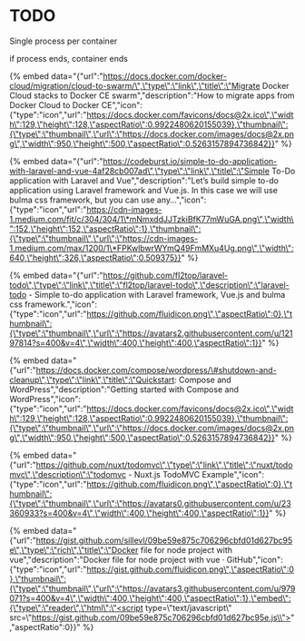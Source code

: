 # TODO

Single process per container

if process ends, container ends



{% embed data="{\"url\":\"https://docs.docker.com/docker-cloud/migration/cloud-to-swarm/\",\"type\":\"link\",\"title\":\"Migrate Docker Cloud stacks to Docker CE swarm\",\"description\":\"How to migrate apps from Docker Cloud to Docker CE\",\"icon\":{\"type\":\"icon\",\"url\":\"https://docs.docker.com/favicons/docs@2x.ico\",\"width\":129,\"height\":128,\"aspectRatio\":0.9922480620155039},\"thumbnail\":{\"type\":\"thumbnail\",\"url\":\"https://docs.docker.com/images/docs@2x.png\",\"width\":950,\"height\":500,\"aspectRatio\":0.5263157894736842}}" %}



{% embed data="{\"url\":\"https://codeburst.io/simple-to-do-application-with-laravel-and-vue-4af28cb007ad\",\"type\":\"link\",\"title\":\"Simple To-Do application with Laravel and Vue\",\"description\":\"Let’s build simple to-do application using Laravel framework and Vue.js. In this case we will use bulma css framework, but you can use any…\",\"icon\":{\"type\":\"icon\",\"url\":\"https://cdn-images-1.medium.com/fit/c/304/304/1\*mNmxddJJTzkiBfK77mWuGA.png\",\"width\":152,\"height\":152,\"aspectRatio\":1},\"thumbnail\":{\"type\":\"thumbnail\",\"url\":\"https://cdn-images-1.medium.com/max/1200/1\*FPKwlbwrWYmQ49FmMXu4Ug.png\",\"width\":640,\"height\":326,\"aspectRatio\":0.509375}}" %}



{% embed data="{\"url\":\"https://github.com/fl2top/laravel-todo\",\"type\":\"link\",\"title\":\"fl2top/laravel-todo\",\"description\":\"laravel-todo - Simple to-do application with Laravel framework, Vue.js and bulma css framework.\",\"icon\":{\"type\":\"icon\",\"url\":\"https://github.com/fluidicon.png\",\"aspectRatio\":0},\"thumbnail\":{\"type\":\"thumbnail\",\"url\":\"https://avatars2.githubusercontent.com/u/12197814?s=400&v=4\",\"width\":400,\"height\":400,\"aspectRatio\":1}}" %}



{% embed data="{\"url\":\"https://docs.docker.com/compose/wordpress/\#shutdown-and-cleanup\",\"type\":\"link\",\"title\":\"Quickstart: Compose and WordPress\",\"description\":\"Getting started with Compose and WordPress\",\"icon\":{\"type\":\"icon\",\"url\":\"https://docs.docker.com/favicons/docs@2x.ico\",\"width\":129,\"height\":128,\"aspectRatio\":0.9922480620155039},\"thumbnail\":{\"type\":\"thumbnail\",\"url\":\"https://docs.docker.com/images/docs@2x.png\",\"width\":950,\"height\":500,\"aspectRatio\":0.5263157894736842}}" %}



{% embed data="{\"url\":\"https://github.com/nuxt/todomvc\",\"type\":\"link\",\"title\":\"nuxt/todomvc\",\"description\":\"todomvc - Nuxt.js TodoMVC Example\",\"icon\":{\"type\":\"icon\",\"url\":\"https://github.com/fluidicon.png\",\"aspectRatio\":0},\"thumbnail\":{\"type\":\"thumbnail\",\"url\":\"https://avatars0.githubusercontent.com/u/23360933?s=400&v=4\",\"width\":400,\"height\":400,\"aspectRatio\":1}}" %}



{% embed data="{\"url\":\"https://gist.github.com/sillevl/09be59e875c706296cbfd01d627bc95e\",\"type\":\"rich\",\"title\":\"Docker file for node project with vue\",\"description\":\"Docker file for node project with vue · GitHub\",\"icon\":{\"type\":\"icon\",\"url\":\"https://gist.github.com/fluidicon.png\",\"aspectRatio\":0},\"thumbnail\":{\"type\":\"thumbnail\",\"url\":\"https://avatars3.githubusercontent.com/u/979071?s=400&v=4\",\"width\":400,\"height\":400,\"aspectRatio\":1},\"embed\":{\"type\":\"reader\",\"html\":\"<script type=\\"text/javascript\\" src=\\"https://gist.github.com/09be59e875c706296cbfd01d627bc95e.js\\"></script>\",\"aspectRatio\":0}}" %}



